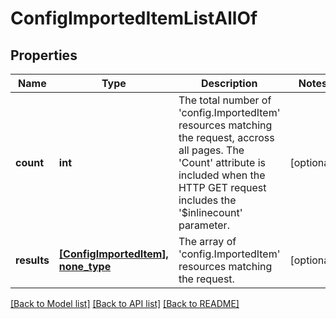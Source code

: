 # ConfigImportedItemListAllOf

## Properties
Name | Type | Description | Notes
------------ | ------------- | ------------- | -------------
**count** | **int** | The total number of &#39;config.ImportedItem&#39; resources matching the request, accross all pages. The &#39;Count&#39; attribute is included when the HTTP GET request includes the &#39;$inlinecount&#39; parameter. | [optional] 
**results** | [**[ConfigImportedItem], none_type**](ConfigImportedItem.md) | The array of &#39;config.ImportedItem&#39; resources matching the request. | [optional] 

[[Back to Model list]](../README.md#documentation-for-models) [[Back to API list]](../README.md#documentation-for-api-endpoints) [[Back to README]](../README.md)



